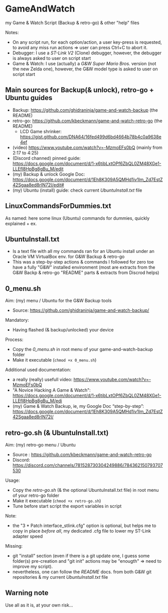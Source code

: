# GameAndWatch
my Game &amp; Watch Script (Backup &amp; retro-go) & other "help" files

Notes:
- On any script run, for each option/action, a user key-press is requested, to avoid any miss run actions => user can press Ctrl+C to abort it.
- Debugger: I use a *ST-Link V2* (Clone) debugger, however, the debugger is always asked to user on script start
- Game & Watch: I use (actually) a *G&W Super Mario Bros.* version (not the new Zelda one), however, the G&W model type is asked to user on script start


## Main sources for Backup(& unlock), retro-go + Ubuntu guides
- Backup: https://github.com/ghidraninja/game-and-watch-backup (the README)
- retro-go: https://github.com/kbeckmann/game-and-watch-retro-go (the README)
  - LCD Game shrinker: https://gist.github.com/DNA64/16fed499d6bd4664b78b4c0a9638e4ef
- (video) https://www.youtube.com/watch?v=-MzmoEFs0bQ (mainly from 2:17 to 4:25)
- (Discord channed) pinned guide: https://docs.google.com/document/d/1-x6tibLxtOPf6ZbQL0ZM48XGe1-LLEfl8HpBg8gBu_M/edit
- (my) Backup & unlock Google Doc: https://docs.google.com/document/d/1Eh8K309A5QMHd1iv1lm_Zd7EstZ42Sgaa8ed8rIN72I/edit#
- (my) Ubuntu (install) guide: check current _UbuntuInstall.txt_ file


## LinuxCommandsForDummies.txt 
As named: here some linux (Ubuntu) commands for dummies, quickly explained + ex.


## UbuntuInstall.txt
- Is a text file with all my commands ran for an Ubuntu install under an Oracle VM VirtualBox env. for G&W Backup & retro-go
- This was a step-by-step actions & commands I followed for zero toe have a fully "G&W" installed environment (most are extracts from the G&W Backp & retro-go "README" parts & extracts from Discrod helps)



## 0_menu.sh
Aim: (my) menu / Ubuntu for the G&W Backup tools
- Source: https://github.com/ghidraninja/game-and-watch-backup/

Mandatory:
- Having flashed (& backup/unlocked) your device


Process:
- Copy the *0_menu.sh* in root menu of your game-and-watch-backup folder
- Make it executable (`chmod +x 0_menu.sh`)

Additional used documentation:
- a really (really) usefull video: https://www.youtube.com/watch?v=-MzmoEFs0bQ
- "A Novice Hacking A Game & Watch": https://docs.google.com/document/d/1-x6tibLxtOPf6ZbQL0ZM48XGe1-LLEfl8HpBg8gBu_M/edi
- (my) Game & Watch Backup, ie, my Google Doc “step-by-step”: https://docs.google.com/document/d/1Eh8K309A5QMHd1iv1lm_Zd7EstZ42Sgaa8ed8rIN72I/
 

## retro-go.sh (& UbuntuInstall.txt)
Aim: (my) retro-go menu / Ubuntu

- Source : https://github.com/kbeckmann/game-and-watch-retro-go
- Discord: https://discord.com/channels/781528730304249886/784362150793707530

Usage:
- Copy the *retro-go.sh* (& the optional UbuntuInstall.txt file) in root menu of your retro-go folder
- Make it executable (`chmod +x retro-go.sh`)
- Tune before start script the export variables in script

Note:
- the "3 * Patch interface_stlink.cfg" option is optional, but helps me to copy in place _before all_, my dedicated .cfg file to lower my ST-Link adapter speed

Missing:
- git "install" section (even if there is a git update one, I guess some folder(s) pre-creation and "git init" actions may be "enougth" => need to improve my script).
- nevertheless, one can follow the _README_ docs. from both G&W git repositories & my current _UbuntuInstall.txt_ file

## Warning note
Use all as it is, at your own risk...
